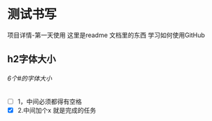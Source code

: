 # 测试书写
项目详情-第一天使用
这里是readme 文档里的东西
学习如何使用GitHub
## h2字体大小
###### 6个#的字体大小

- [ ] 1，中间必须都得有空格
- [x] 2.中间加个x 就是完成的任务
